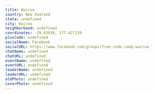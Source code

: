 ```yaml
---
title: Wairoa
country: New Zealand
state: undefined
city: Wairoa
neighborhood: undefined
coordinates: -39.03939, 177.427139
plusCode: undefined
socialName: Facebook
socialURL: https://www.facebook.com/groups/free.code.camp.wairoa
chatName: undefined
chatURL: undefined
eventName: undefined
eventURL: undefined
leaderName: undefined
leaderURL: undefined
oldPhoto: undefined
coverPhoto: undefined
---
```

